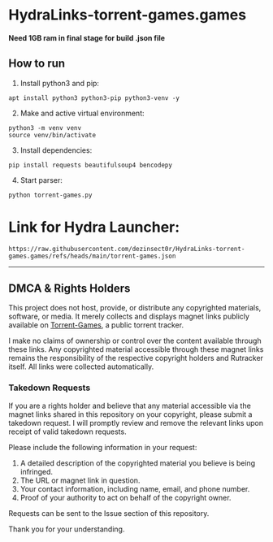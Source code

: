 # HydraLinks-torrent-games.games

#### Need 1GB ram in final stage for build .json file

## How to run

1. Install python3 and pip:

```Shell
apt install python3 python3-pip python3-venv -y
```

2. Make and active virtual environment:

```Shell
python3 -m venv venv
source venv/bin/activate
```

3. Install dependencies:

```Shell
pip install requests beautifulsoup4 bencodepy
```

4. Start parser:

```Shell
python torrent-games.py
```

# Link for Hydra Launcher:

``
https://raw.githubusercontent.com/dezinsect0r/HydraLinks-torrent-games.games/refs/heads/main/torrent-games.json
``

---
## DMCA & Rights Holders

This project does not host, provide, or distribute any copyrighted materials, software, or media. It merely collects and displays magnet links publicly available on [Torrent-Games](https://torrent-games.games/), a public torrent tracker.

I make no claims of ownership or control over the content available through these links. Any copyrighted material accessible through these magnet links remains the responsibility of the respective copyright holders and Rutracker itself. All links were collected automatically.

### Takedown Requests
If you are a rights holder and believe that any material accessible via the magnet links shared in this repository on your copyright, please submit a takedown request. I will promptly review and remove the relevant links upon receipt of valid takedown requests.

Please include the following information in your request:

1. A detailed description of the copyrighted material you believe is being infringed.
2. The URL or magnet link in question.
3. Your contact information, including name, email, and phone number.
4. Proof of your authority to act on behalf of the copyright owner.

Requests can be sent to the Issue section of this repository.

Thank you for your understanding.
